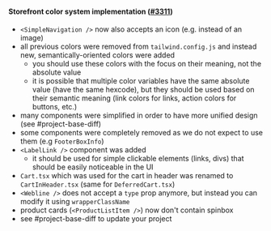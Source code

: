 #### Storefront color system implementation ([#3311](https://github.com/shopsys/shopsys/pull/3311))

-   `<SimpleNavigation />` now also accepts an icon (e.g. instead of an image)
-   all previous colors were removed from `tailwind.config.js` and instead new, semantically-oriented colors were added
    -   you should use these colors with the focus on their meaning, not the absolute value
    -   it is possible that multiple color variables have the same absolute value (have the same hexcode), but they should be used based on their semantic meaning (link colors for links, action colors for buttons, etc.)
-   many components were simplified in order to have more unified design (see #project-base-diff)
-   some components were completely removed as we do not expect to use them (e.g `FooterBoxInfo`)
-   `<LabelLink />` component was added
    -   it should be used for simple clickable elements (links, divs) that should be easily noticeable in the UI
-   `Cart.tsx` which was used for the cart in header was renamed to `CartInHeader.tsx` (same for `DeferredCart.tsx`)
-   `<Webline />` does not accept a `type` prop anymore, but instead you can modify it using `wrapperClassName`
-   product cards (`<ProductListItem />`) now don't contain spinbox
-   see #project-base-diff to update your project
